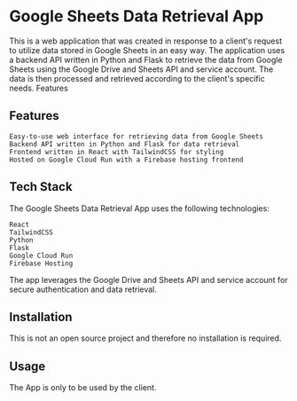 # Google Sheets Data Retrieval App

This is a web application that was created in response to a client's request to utilize data stored in Google Sheets in an easy way. The application uses a backend API written in Python and Flask to retrieve the data from Google Sheets using the Google Drive and Sheets API and service account. The data is then processed and retrieved according to the client's specific needs.
Features

## Features

    Easy-to-use web interface for retrieving data from Google Sheets
    Backend API written in Python and Flask for data retrieval
    Frontend written in React with TailwindCSS for styling
    Hosted on Google Cloud Run with a Firebase hosting frontend

## Tech Stack

The Google Sheets Data Retrieval App uses the following technologies:

    React
    TailwindCSS
    Python
    Flask
    Google Cloud Run
    Firebase Hosting

The app leverages the Google Drive and Sheets API and service account for secure authentication and data retrieval.

## Installation

This is not an open source project and therefore no installation is required.

## Usage

The App is only to be used by the client.
